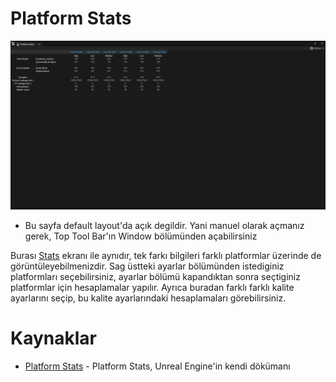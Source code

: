 # Platform Stats
<img src="../../../Dosyalar/Materyal_Editor_Platform_Stats.jpg">

* Bu sayfa default layout'da açık degildir. Yani manuel olarak açmanız gerek, Top Tool Bar'ın Window bölümünden açabilirsiniz

Burası [Stats](../Stats) ekranı ile aynıdır, tek farkı bilgileri farklı platformlar üzerinde de görüntüleyebilmenizdir. Sag üstteki ayarlar bölümünden istediginiz platformları seçebilirsiniz, ayarlar bölümü kapandıktan sonra seçtiginiz platformlar için hesaplamalar yapılır. Ayrıca buradan farklı farklı kalite ayarlarını seçip, bu kalite ayarlarındaki hesaplamaları görebilirsiniz.


# Kaynaklar
* [Platform Stats](https://docs.unrealengine.com/5.1/en-US/unreal-engine-material-editor-ui/#platformstats) - Platform Stats, Unreal Engine'in kendi dökümanı

